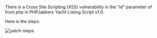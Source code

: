 There is a Cross Site Scripting (XSS) vulnerability in the "id" parameter of front.php in PHPJabbers Yacht Listing Script v1.0. 

Here is the steps:

![yatch-steps](yatch-listing1.gif)

